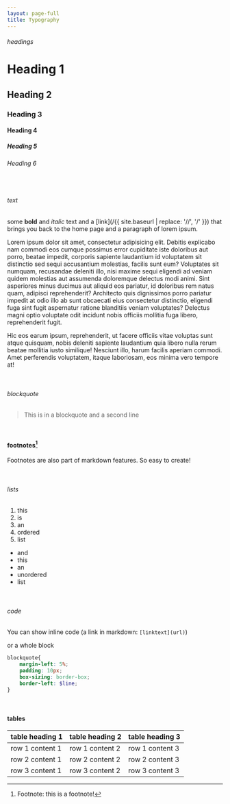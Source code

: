 ```yaml
---
layout: page-full
title: Typography
---
```

###### headings

# Heading 1

## Heading 2

### Heading 3

#### Heading 4

##### Heading 5

###### Heading 6

<br>

###### text

some **bold** and _italic_ text and a [link](/{{ site.baseurl | replace: '//', '/' }}) that brings you back to the home page and a paragraph of lorem ipsum.

Lorem ipsum dolor sit amet, consectetur adipisicing elit. Debitis explicabo nam commodi eos cumque possimus error cupiditate iste doloribus aut porro, beatae impedit, corporis sapiente laudantium id voluptatem sit distinctio sed sequi accusantium molestias, facilis sunt eum? Voluptates sit numquam, recusandae deleniti illo, nisi maxime sequi eligendi ad veniam quidem molestias aut assumenda doloremque delectus modi animi. Sint asperiores minus ducimus aut aliquid eos pariatur, id doloribus rem natus quam, adipisci reprehenderit? Architecto quis dignissimos porro pariatur impedit at odio illo ab sunt obcaecati eius consectetur distinctio, eligendi fuga sint fugit aspernatur ratione blanditiis veniam voluptates? Delectus magni optio voluptate odit incidunt nobis officiis mollitia fuga libero, reprehenderit fugit. 

Hic eos earum ipsum, reprehenderit, ut facere officiis vitae voluptas sunt atque quisquam, nobis deleniti sapiente laudantium quia libero nulla rerum beatae mollitia iusto similique! Nesciunt illo, harum facilis aperiam commodi. Amet perferendis voluptatem, itaque laboriosam, eos minima vero tempore at!

<br>

###### blockquote 

> This is in a blockquote
  and a second line

<br>

#### footnotes[^1]
[^1]: Footnote: this is a footnote!

Footnotes are also part of markdown features. So easy to create!

<br>

###### lists
1. this
1. is
1. an
1. ordered
1. list

* and
* this
* an
* unordered
* list

<br>

###### code
You can show inline code (a link in markdown: `[linktext](url)`)

or a whole block

``` scss
blockquote{
    margin-left: 5%;
    padding: 10px;
    box-sizing: border-box;
    border-left: $line;
}
```
<br>

#### tables

| table heading 1  |  table heading 2  |  table heading 3  |
|---|---|---|
| row 1 content 1  | row 1 content 2  | row 1 content 3  |
| row 2 content 1  | row 2 content 2  | row 2 content 3  |
| row 3 content 1  | row 3 content 2  | row 3 content 3  |
